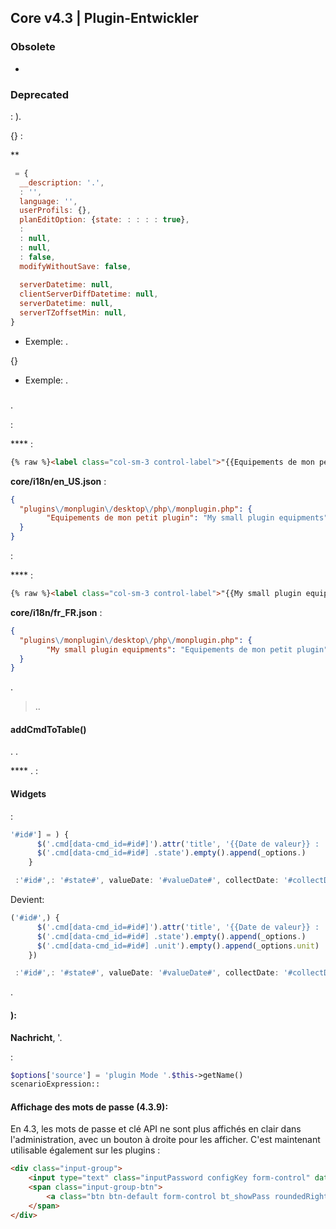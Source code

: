 ## Core v4.3 | Plugin-Entwickler

### Obsolete

-

### Deprecated

 : ).

{} :

**

```js
 = {
  __description: '.',
  : '',
  language: '',
  userProfils: {},
  planEditOption: {state: : : : : true},
  :
  : null,
  : null,
  : false,
  modifyWithoutSave: false,
  
  serverDatetime: null,
  clientServerDiffDatetime: null,
  serverDatetime: null,
  serverTZoffsetMin: null,
}
```

- Exemple: .

{}

- Exemple: .

### 

#### 

.

:

**** :

````html
{% raw %}<label class="col-sm-3 control-label">"{{Equipements de mon petit plugin}}"</label>{% endraw %}
````

**core/i18n/en_US.json** :

````json
{
  "plugins\/monplugin\/desktop\/php\/monplugin.php": {
      	"Equipements de mon petit plugin": "My small plugin equipments",
  }
}
````

:

**** :

````html
{% raw %}<label class="col-sm-3 control-label">"{{My small plugin equipments}}"</label>{% endraw %}
````

**core/i18n/fr_FR.json** :

````json
{
  "plugins\/monplugin\/desktop\/php\/monplugin.php": {
      	"My small plugin equipments": "Equipements de mon petit plugin",
  }
}
````
.

> ..



#### addCmdToTable()

. . 

 **** .  : 

#### Widgets

:

```js
'#id#'] = ) {
      $('.cmd[data-cmd_id=#id#]').attr('title', '{{Date de valeur}} : '+_options.valueDate+'<br/>{{}} : ')
      $('.cmd[data-cmd_id=#id#] .state').empty().append(_options.)
    }

 :'#id#',: '#state#', valueDate: '#valueDate#', collectDate: '#collectDate#', alertLevel: '#alertLevel#'}])
```

Devient:

```js
('#id#',) {
      $('.cmd[data-cmd_id=#id#]').attr('title', '{{Date de valeur}} : '+_options.valueDate+'<br/>{{}} : ')
      $('.cmd[data-cmd_id=#id#] .state').empty().append(_options.)
      $('.cmd[data-cmd_id=#id#] .unit').empty().append(_options.unit)
    })

 :'#id#',: '#state#', valueDate: '#valueDate#', collectDate: '#collectDate#', alertLevel: '#alertLevel#', unit: '#unite#'}])
```

.

#### ):

 **Nachricht**, '.

:

````php
$options['source'] = 'plugin Mode '.$this->getName()
scenarioExpression::
````

#### Affichage des mots de passe (4.3.9):

En 4.3, les mots de passe et clé API ne sont plus affichés en clair dans l'administration, avec un bouton à droite pour les afficher. C'est maintenant utilisable également sur les plugins :

````html
<div class="input-group">
    <input type="text" class="inputPassword configKey form-control" data-l1key="pass" placeholder="Account password" />
    <span class="input-group-btn">
        <a class="btn btn-default form-control bt_showPass roundedRight"><i class="fas fa-eye"></i></a>
    </span>
</div>
````